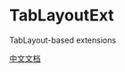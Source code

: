 # TabLayoutExt
TabLayout-based extensions  

[中文文档](https://github.com/gerenvip/TabLayoutExt/blob/master/README_CN.md)